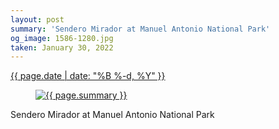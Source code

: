 ```yaml
---
layout: post
summary: 'Sendero Mirador at Manuel Antonio National Park'
og_image: 1586-1280.jpg
taken: January 30, 2022
---
```


<div class="post">
 <time>
  <a href="/1586">
   {{ page.date | date: "%B %-d, %Y" }}
  </a>
 </time>
 <a href="/1586">
  <figure data-taken="1/30/2022">
   <img alt="{{ page.summary }}" sizes="(min-width: 700px) 50vw, calc(100vw - 2rem)" src="{{ site.assets_url }}/1586-640.jpg" srcset="{{ site.assets_url }}/1586-320.jpg 320w, {{ site.assets_url }}/1586-640.jpg 640w, {{ site.assets_url }}/1586-960.jpg 960w, {{ site.assets_url }}/1586-1280.jpg 1280w"/>
  </figure>
 </a>
 <span>
  Sendero Mirador at Manuel Antonio National Park
 </span>
</div>
